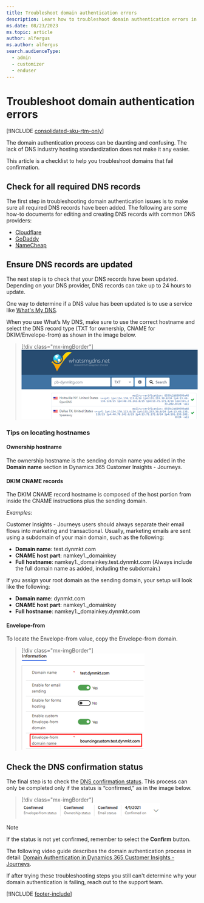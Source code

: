 ```yaml
---
title: Troubleshoot domain authentication errors
description: Learn how to troubleshoot domain authentication errors in Dynamics 365 Customer Insights - Journeys.
ms.date: 08/23/2023
ms.topic: article
author: alfergus
ms.author: alfergus
search.audienceType: 
  - admin
  - customizer
  - enduser
---
```


# Troubleshoot domain authentication errors

[!INCLUDE [consolidated-sku-rtm-only](./includes/consolidated-sku-rtm-only.md)]

The domain authentication process can be daunting and confusing. The lack of DNS industry hosting standardization does not make it any easier.

This article is a checklist to help you troubleshoot domains that fail confirmation.

## Check for all required DNS records

The first step in troubleshooting domain authentication issues is to make sure all required DNS records have been added. The following are some how-to documents for editing and creating DNS records with common DNS providers:

- [Cloudflare](https://support.cloudflare.com/hc/articles/200168626-How-do-I-add-a-SPF-record-)
- [GoDaddy](https://www.godaddy.com/help/manage-dns-for-your-domain-names-680)
- [NameCheap](https://www.namecheap.com/support/knowledgebase/article.aspx/317/2237/how-do-i-add-txtspfdkimdmarc-records-for-my-domain)

## Ensure DNS records are updated

The next step is to check that your DNS records have been updated. Depending on your DNS provider, DNS records can take up to 24 hours to update.

One way to determine if a DNS value has been updated is to use a service like [What's My DNS](https://www.whatsmydns.net/).

When you use What’s My DNS, make sure to use the correct hostname and select the DNS record type (TXT for ownership, CNAME for DKIM/Envelope-from) as shown in the image below.

> [!div class="mx-imgBorder"]
> ![Screenshot of What's My DNS](media/troubleshoot-domain-whats-my-dns.png)

### Tips on locating hostnames

#### Ownership hostname

The ownership hostname is the sending domain name you added in the **Domain name** section in Dynamics 365 Customer Insights - Journeys.

#### DKIM CNAME records

The DKIM CNAME record hostname is composed of the host portion from inside the CNAME instructions plus the sending domain.

*Examples:*

Customer Insights - Journeys users should always separate their email flows into marketing and transactional. Usually, marketing emails are sent using a subdomain of your main domain, such as the following:

- **Domain name**: test.dynmkt.com
- **CNAME host part**: namkey1._domainkey
- **Full hostname**: namkey1._domainkey.test.dynmkt.com (Always include the full domain name as added, including the subdomain.)

If you assign your root domain as the sending domain, your setup will look like the following:

- **Domain name**: dynmkt.com
- **CNAME host part**: namkey1._domainkey
- **Full hostname**: namkey1._domainkey.dynmkt.com

#### Envelope-from

To locate the Envelope-from value, copy the Envelope-from domain.

> [!div class="mx-imgBorder"]
> ![Screenshot of the envelope-from domain name](media/troubleshoot-domain-envelope-from.png)

## Check the DNS confirmation status

The final step is to check the [DNS confirmation status](mkt-settings-authenticate-domains.md#dns-confirmation-statuses). This process can only be completed only if the status is “confirmed,” as in the image below.

> [!div class="mx-imgBorder"]
> ![Screenshot of a completed confirmation status](media/troubleshoot-domain-completed.png)

> [!NOTE]
> If the status is not yet confirmed, remember to select the **Confirm** button.

The following video guide describes the domain authentication process in detail: [Domain Authentication in Dynamics 365 Customer Insights - Journeys](https://community.dynamics.com/blogs/post/?postid=79124091-f18c-465f-8d7f-2458159d66a0).

If after trying these troubleshooting steps you still can't determine why your domain authentication is failing, reach out to the support team.

[!INCLUDE [footer-include](./includes/footer-banner.md)]
